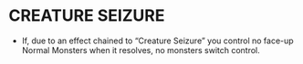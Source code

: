 
# CREATURE SEIZURE

*   If, due to an effect chained to “Creature Seizure” you control no face-up Normal Monsters when it resolves, no monsters switch control.

  